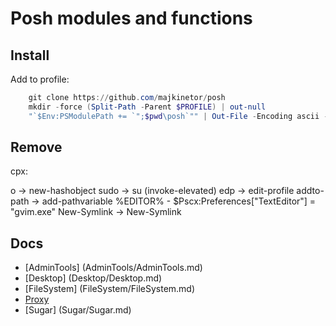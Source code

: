
Posh modules and functions
==========================

Install
-------

Add to profile:

```Powershell
    git clone https://github.com/majkinetor/posh
    mkdir -force (Split-Path -Parent $PROFILE) | out-null
    "`$Env:PSModulePath += `";$pwd\posh`"" | Out-File -Encoding ascii -Append $PROFILE

```
     
Remove
------

cpx:

o -> new-hashobject
sudo -> su  (invoke-elevated)
edp -> edit-profile
addto-path -> add-pathvariable
%EDITOR% - $Pscx:Preferences["TextEditor"] = "gvim.exe"
New-Symlink -> New-Symlink

Docs
----

- [AdminTools] (AdminTools/AdminTools.md)
- [Desktop] (Desktop/Desktop.md)
- [FileSystem] (FileSystem/FileSystem.md)
- [Proxy](Proxy/Proxy.md)
- [Sugar] (Sugar/Sugar.md)
